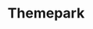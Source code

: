 ---
title: Themepark
crosslinks:
- livven
- rollercoasters
- autotldr
- universalstudios
- AmusementSparks
- sixflags
- WaltDisneyWorld
---